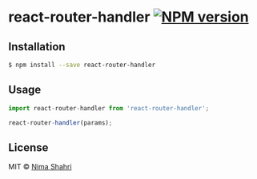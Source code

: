 # react-router-handler [![NPM version][npm-image]][npm-url] 

> 

## Installation

```sh
$ npm install --save react-router-handler
```

## Usage

```js
import react-router-handler from 'react-router-handler';

react-router-handler(params);
```

## License

MIT © [Nima Shahri](https://github.com/NShahri)


[npm-image]: https://badge.fury.io/js/react-router-handler.svg
[npm-url]: https://npmjs.org/package/react-router-handler

